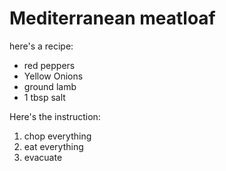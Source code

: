 # Mediterranean meatloaf

here's a recipe:
* red peppers
* Yellow Onions
* ground lamb
* 1 tbsp salt

Here's the instruction:
1. chop everything
2. eat everything
3. evacuate

  
